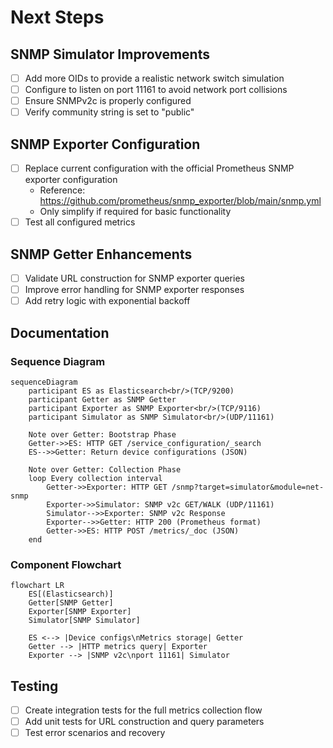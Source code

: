 # Next Steps

## SNMP Simulator Improvements
- [ ] Add more OIDs to provide a realistic network switch simulation
- [ ] Configure to listen on port 11161 to avoid network port collisions
- [ ] Ensure SNMPv2c is properly configured
- [ ] Verify community string is set to "public"

## SNMP Exporter Configuration
- [ ] Replace current configuration with the official Prometheus SNMP exporter configuration
  - Reference: https://github.com/prometheus/snmp_exporter/blob/main/snmp.yml
  - Only simplify if required for basic functionality
- [ ] Test all configured metrics

## SNMP Getter Enhancements
- [ ] Validate URL construction for SNMP exporter queries
- [ ] Improve error handling for SNMP exporter responses
- [ ] Add retry logic with exponential backoff

## Documentation
### Sequence Diagram
```mermaid
sequenceDiagram
    participant ES as Elasticsearch<br/>(TCP/9200)
    participant Getter as SNMP Getter
    participant Exporter as SNMP Exporter<br/>(TCP/9116)
    participant Simulator as SNMP Simulator<br/>(UDP/11161)

    Note over Getter: Bootstrap Phase
    Getter->>ES: HTTP GET /service_configuration/_search
    ES-->>Getter: Return device configurations (JSON)
    
    Note over Getter: Collection Phase
    loop Every collection interval
        Getter->>Exporter: HTTP GET /snmp?target=simulator&module=net-snmp
        Exporter->>Simulator: SNMP v2c GET/WALK (UDP/11161)
        Simulator-->>Exporter: SNMP v2c Response
        Exporter-->>Getter: HTTP 200 (Prometheus format)
        Getter->>ES: HTTP POST /metrics/_doc (JSON)
    end
```

### Component Flowchart
```mermaid
flowchart LR
    ES[(Elasticsearch)]
    Getter[SNMP Getter]
    Exporter[SNMP Exporter]
    Simulator[SNMP Simulator]

    ES <--> |Device configs\nMetrics storage| Getter
    Getter --> |HTTP metrics query| Exporter
    Exporter --> |SNMP v2c\nport 11161| Simulator
```

## Testing
- [ ] Create integration tests for the full metrics collection flow
- [ ] Add unit tests for URL construction and query parameters
- [ ] Test error scenarios and recovery
